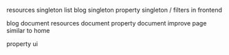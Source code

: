 resources singleton
list blog singleton
property singleton / filters in frontend

blog document
resources document
property document
improve page similar to home

property ui
